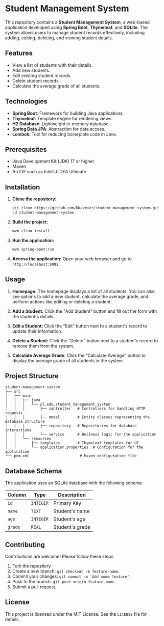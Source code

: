 # Student Management System

This repository contains a **Student Management System**, a web-based application developed using **Spring Boot**, **Thymeleaf**, and **SQLite**. The system allows users to manage student records effectively, including adding, editing, deleting, and viewing student details.

## Features
- View a list of students with their details.
- Add new students.
- Edit existing student records.
- Delete student records.
- Calculate the average grade of all students.

## Technologies

- **Spring Boot**: Framework for building Java applications.
- **Thymeleaf**: Template engine for rendering views.
- **H2 Database**: Lightweight in-memory database.
- **Spring Data JPA**: Abstraction for data access.
- **Lombok**: Tool for reducing boilerplate code in Java.

## Prerequisites
- Java Development Kit (JDK) 17 or higher
- Maven
- An IDE such as IntelliJ IDEA Ultimate

## Installation

1. **Clone the repository:**
   ```bash
   git clone https://github.com/kkazmier/student-management-system.git
   cd student-management-system
   ```

2. **Build the project:**
   ```bash
   mvn clean install
   ```

3. **Run the application:**
   ```bash
   mvn spring-boot:run
   ```

4. **Access the application:**
   Open your web browser and go to `http://localhost:8082`.

## Usage

1. **Homepage:**
   The homepage displays a list of all students. You can also see options to add a new student, calculate the average grade, and perform actions like editing or deleting a student.

2. **Add a Student:**
   Click the "Add Student" button and fill out the form with the student's details.

3. **Edit a Student:**
   Click the "Edit" button next to a student's record to update their information.

4. **Delete a Student:**
   Click the "Delete" button next to a student's record to remove them from the system.

5. **Calculate Average Grade:**
   Click the "Calculate Average" button to display the average grade of all students in the system.

## Project Structure
```
student-management-system
├── src
│   ├── main
│   │   ├── java
│   │   │   └── pl.edu.student_management_system
│   │   │       ├── controller   # Controllers for handling HTTP requests
│   │   │       ├── model        # Entity classes representing the database structure
│   │   │       ├── repository   # Repositories for database interactions
│   │   │       └── service      # Business logic for the application
│   │   └── resources
│   │       ├── templates        # Thymeleaf templates for UI
│   │       └── application.properties  # Configuration for the application
└── pom.xml                       # Maven configuration file
```

## Database Schema
The application uses an SQLite database with the following schema:

| Column   | Type        | Description         |
|----------|-------------|---------------------|
| `id`     | `INTEGER`   | Primary Key         |
| `name`   | `TEXT`      | Student's name      |
| `age`    | `INTEGER`   | Student's age       |
| `grade`  | `REAL`      | Student's grade     |

## Contributing
Contributions are welcome! Please follow these steps:

1. Fork the repository.
2. Create a new branch: `git checkout -b feature-name`.
3. Commit your changes: `git commit -m 'Add some feature'`.
4. Push to the branch: `git push origin feature-name`.
5. Submit a pull request.

## License
This project is licensed under the MIT License. See the `LICENSE` file for details.
